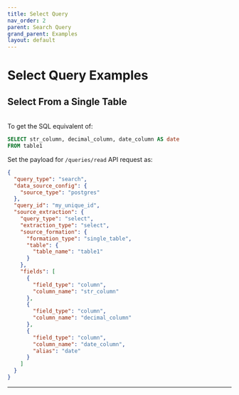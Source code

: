 ```yaml
---
title: Select Query
nav_order: 2
parent: Search Query
grand_parent: Examples
layout: default
---
```

# Select Query Examples

## Select From a Single Table
<br>
To get the SQL equivalent of:

```sql
SELECT str_column, decimal_column, date_column AS date
FROM table1
```

Set the payload for `/queries/read` API request as:

```json
{
  "query_type": "search",
  "data_source_config": {
    "source_type": "postgres"
  },
  "query_id": "my_unique_id",
  "source_extraction": {
    "query_type": "select",
    "extraction_type": "select",
    "source_formation": {
      "formation_type": "single_table",
      "table": {
        "table_name": "table1"
      }
    },
    "fields": [
      {
        "field_type": "column",
        "column_name": "str_column"
      },
      {
        "field_type": "column",
        "column_name": "decimal_column"
      },
      {
        "field_type": "column",
        "column_name": "date_column",
        "alias": "date"
      }
    ]
  }
}
```

---